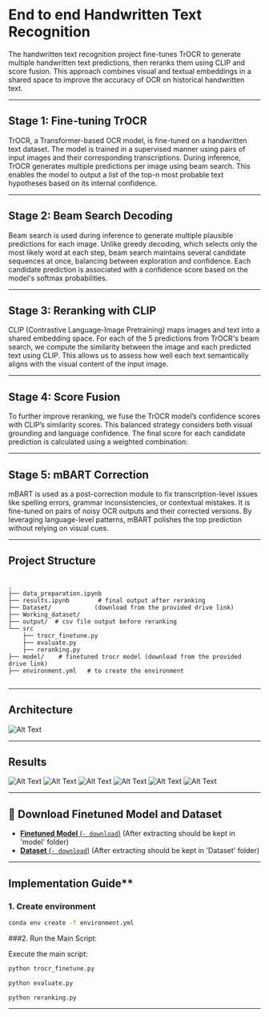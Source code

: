 # End to end Handwritten Text Recognition

The handwritten text recognition project fine-tunes TrOCR to generate multiple handwritten text predictions, then reranks them using CLIP and score fusion. This approach combines visual and textual embeddings in a shared space to improve the accuracy of OCR on historical handwritten text.



 
---

## Stage 1: Fine-tuning TrOCR

TrOCR, a Transformer-based OCR model, is fine-tuned on a handwritten text dataset. The model is trained in a supervised manner using pairs of input images and their corresponding transcriptions. During inference, TrOCR generates multiple predictions per image using beam search. This enables the model to output a list of the top-n most probable text hypotheses based on its internal confidence.


---

## Stage 2: Beam Search Decoding

Beam search is used during inference to generate multiple plausible predictions for each image. Unlike greedy decoding, which selects only the most likely word at each step, beam search maintains several candidate sequences at once, balancing between exploration and confidence. Each candidate prediction is associated with a confidence score based on the model's softmax probabilities.


---

## Stage 3: Reranking with CLIP

CLIP (Contrastive Language-Image Pretraining) maps images and text into a shared embedding space. For each of the 5 predictions from TrOCR's beam search, we compute the similarity between the image and each predicted text using CLIP. This allows us to assess how well each text semantically aligns with the visual content of the input image.


---

## Stage 4: Score Fusion

To further improve reranking, we fuse the TrOCR model’s confidence scores with CLIP’s similarity scores. This balanced strategy considers both visual grounding and language confidence. The final score for each candidate prediction is calculated using a weighted combination:


---

## Stage 5: mBART Correction

mBART is used as a post-correction module to fix transcription-level issues like spelling errors, grammar inconsistencies, or contextual mistakes. It is fine-tuned on pairs of noisy OCR outputs and their corrected versions. By leveraging language-level patterns, mBART polishes the top prediction without relying on visual cues.

---
## Project Structure

```

.
├── data_preparation.ipynb       
├── results.ipynb        # final output after reranking
├── Dataset/            (download from the provided drive link)            
├── Working_dataset/
├── output/  # csv file output before reranking               
└── src
    ├── trocr_finetune.py
    ├── evaluate.py
    ├── reranking.py
├── model/    # finetuned trocr model (download from the provided drive link)
├── environment.yml   # to create the environment                   


````
---

##  **Architecture**

![Alt Text](architecture.png)

---

##  **Results**

![Alt Text](output/result1.png)
![Alt Text](output/result2.png)
![Alt Text](output/result3.png)
![Alt Text](output/result4.png)
![Alt Text](output/result5.png)
![Alt Text](output/result6.png)


---


## 🔗 **Download Finetuned Model and Dataset**

- [**Finetuned Model** (`- download`)](https://drive.google.com/file/d/1NS6iFxSZMNH0TrfDbEsZC1pFtrwhyQhU/view?usp=sharing) (After extracting should be kept in 'model' folder)
- [**Dataset** (`- download`)](https://drive.google.com/file/d/1e5dDeLqlyrrbrDk3vjAGBpPKaDDSvwdg/view?usp=sharing) (After extracting should be kept in 'Dataset' folder)




---
## Implementation Guide**

### **1. Create environment**

```bash
conda env create -f environment.yml
```

###2. Run the Main Script:
   
Execute the main script:
```bash
python trocr_finetune.py 
```

```bash
python evaluate.py 
```

```bash
python reranking.py 
```
  

---

